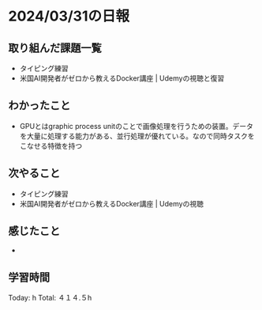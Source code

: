 # 2024/03/31の日報
## 取り組んだ課題一覧
* タイピング練習
* 米国AI開発者がゼロから教えるDocker講座 | Udemyの視聴と復習
## わかったこと
*  GPUとはgraphic process unitのことで画像処理を行うための装置。データを大量に処理する能力がある、並行処理が優れている。なので同時タスクをこなせる特徴を持つ          
## 次やること
* タイピング練習
* 米国AI開発者がゼロから教えるDocker講座 | Udemyの視聴
## 感じたこと
* 
##  学習時間
Today: h
Total: ４１４.５h
